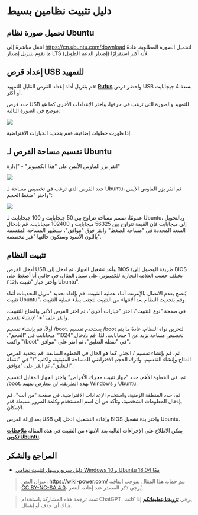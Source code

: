 # دليل تثبيت نظامين بسيط

## تحميل صورة نظام Ubuntu

انتقل مباشرةً إلى <https://cn.ubuntu.com/download> لتحميل الصورة المطلوبة.
عادةً ما نقوم بتنزيل إصدار LTS (إصدار الدعم الطويل) لأنه أكثر استقرارًا.

## إعداد قرص USB للتمهيد

قم بتنزيل أداة إعداد القرص القابل للتمهيد: [**Rufus**](http://rufus.ie/) واحضر قرص USB بسعة 4 جيجابايت أو أكثر.

حدد قرص USB للتمهيد والصورة التي ترغب في حرقها، واختر الإعدادات الأخرى كما هو موضح في الصورة التالية:

![](https://img.wiki-power.com/d/wiki-media/img/20210323163003.png)

إذا ظهرت خطوات إضافية، فقم بتحديد الخيارات الافتراضية.

## تقسيم مساحة القرص لـ Ubuntu

انقر بزر الماوس الأيمن على "هذا الكمبيوتر" - "إدارة"

![](https://img.wiki-power.com/d/wiki-media/img/20210323163446.png)

حدد القرص الذي ترغب في تخصيص مساحة لـ Ubuntu، ثم انقر بزر الماوس الأيمن واختر "ضغط الحجم":

![](https://img.wiki-power.com/d/wiki-media/img/20210323164043.png)

عمومًا، نقسم مساحة تتراوح بين 50 جيجابايت و 100 جيجابايت لـ Ubuntu، وبالتحويل إلى ميجابايت فإن القيمة تتراوح بين 56325 ميجابايت و 102400 ميجابايت. قم بإدخال السعة المحددة في "مساحة الضغط" وانقر فوق "موافق"، ستظهر المساحة المقسمة باللون الأسود وستكون حالتها "غير مخصصة".

## تثبيت النظام

أدخل القرص USB وأعد تشغيل الجهاز، ثم ادخل إلى BIOS (طريقة الوصول إلى BIOS تختلف حسب العلامة التجارية للكمبيوتر، على سبيل المثال، في حالتي أنا أضغط على `F12`)، واختر خيار "تثبيت Ubuntu".

يُنصح بعدم الاتصال بالإنترنت أثناء عملية التثبيت، قم بإلغاء تحديد "تنزيل التحديثات أثناء تثبيت Ubuntu"، وقم بتحديث النظام بعد الانتهاء من التثبيت لتجنب بطء عملية التثبيت.

في صفحة "نوع التثبيت"، اختر "خيارات أخرى"، ثم اختر القرص الأكبر والمتاح للتثبيت، وانقر على "+" لإنشاء تقسيم.

أولاً، قم بإنشاء تقسيم /boot. يستخدم تقسيم /boot لتخزين نواة النظام، عادةً ما يتم تخصيص مساحة تزيد عن 1 جيجابايت. لذا، قم بإدخال "1024" ميجابايت في "الحجم"، واكتب "/boot" في "نقطة التعليق"، ثم انقر على "موافق".

ثم، قم بإنشاء تقسيم / الجذر. كما هو الحال في الخطوة السابقة، قم بتحديد القرص المتاح وإنشاء التقسيم، واترك الحجم الافتراضي للمساحة المتبقية، واكتب "/" في "نقطة التعليق"، ثم انقر على "موافق".

ثم، في الخطوة الأهم، حدد "جهاز تثبيت محرك الأقراص" واختر الجهاز المقابل لتقسيم /boot. بهذه الطريقة، لن يتعارض تمهيد Windows و Ubuntu.

ثم، حدد المنطقة الزمنية، واستخدم الإعدادات الافتراضية. في صفحة "من أنت"، قم بإدخال المعلومات الشخصية، وتأكد من أن اسم المستخدم وكلمة المرور بسيطة قدر الإمكان.

بعد إزالة القرص USB وإعادة التشغيل، ادخل إلى BIOS واختر بدء تشغيل Ubuntu.

يمكن الاطلاع على الإجراءات التالية بعد الانتهاء من التثبيت في هذه المقالة [**ملاحظات تكوين Ubuntu**](https://wiki-power.com/Ubuntu%E9%85%8D%E7%BD%AE%E7%AC%94%E8%AE%B0).

## المراجع والشكر

- [دليل سريع وسهل لتثبيت نظامي Windows 10 و Ubuntu 18.04 معًا](https://regulus.cc/2019/10/05/Windows10+Ubuntu18.04%E5%8F%8C%E7%B3%BB%E7%BB%9F%E7%AE%80%E5%8D%95%E5%AE%89%E8%A3%85%E6%8C%87%E5%8C%97/)

> عنوان النص: <https://wiki-power.com/>
> يتم حماية هذا المقال بموجب اتفاقية [CC BY-NC-SA 4.0](https://creativecommons.org/licenses/by/4.0/deed.zh)، يُرجى ذكر المصدر عند إعادة النشر.

> تمت ترجمة هذه المشاركة باستخدام ChatGPT، يرجى [**تزويدنا بتعليقاتكم**](https://github.com/linyuxuanlin/Wiki_MkDocs/issues/new) إذا كانت هناك أي حذف أو إهمال.